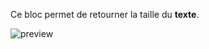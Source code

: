 Ce bloc permet de retourner la taille du **texte**.

![preview](/images/expressions/lengthString-fr.png)
